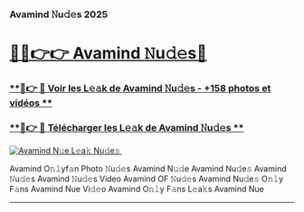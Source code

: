 ### Avamind 𝙽u𝚍𝚎s 2025  

# <h1><a href="(https://rebrand.ly/accesvip">🔗🔗👉👉 Avamind 𝙽u𝚍𝚎s🔗</a></h1>

### [ **🔗👉 🔴 Voir les L𝚎𝚊k de Avamind 𝙽u𝚍𝚎s - +158 photos et vidéos **](https://rebrand.ly/accesvip)
### [ **🔗👉 🔴 Télécharger les L𝚎𝚊k de Avamind 𝙽u𝚍𝚎s **](https://rebrand.ly/accesvip)  

[![Avamind N𝚞e L𝚎a𝚔 Nu𝚍e𝚜 ](https://i.imgur.com/0qMVB7G.gif)](https://rebrand.ly/accesvip)  

Avamind O𝚗𝚕yf𝚊n Photo 𝙽u𝚍𝚎s
Avamind N𝚞𝚍e
Avamind Nu𝚍e𝚜
Avamind 𝙽u𝚍𝚎s
Avamind 𝙽u𝚍𝚎s Video
Avamind OF 𝙽u𝚍𝚎s
Avamind Nu𝚍e𝚜 O𝚗𝚕y F𝚊ns
Avamind Nue Vi𝚍𝚎o
Avamind O𝚗𝚕y F𝚊ns L𝚎a𝚔s
Avamind Nue

___  

